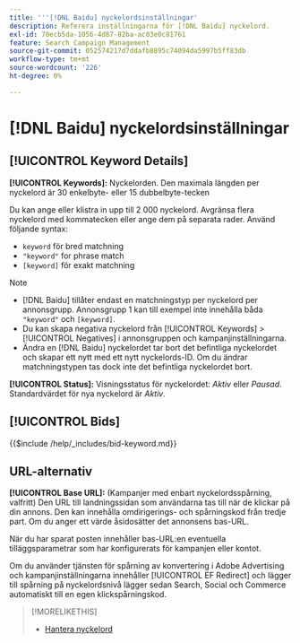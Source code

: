 ```yaml
---
title: '''[!DNL Baidu] nyckelordsinställningar'
description: Referera inställningarna för [!DNL Baidu] nyckelord.
exl-id: 70ecb5da-1056-4d87-82ba-ac03e0c81761
feature: Search Campaign Management
source-git-commit: 052574217d7ddafb8895c74094da5997b5ff83db
workflow-type: tm+mt
source-wordcount: '226'
ht-degree: 0%

---
```


# [!DNL Baidu] nyckelordsinställningar

## [!UICONTROL Keyword Details]

**[!UICONTROL Keywords]:** Nyckelorden. Den maximala längden per nyckelord är 30 enkelbyte- eller 15 dubbelbyte-tecken

Du kan ange eller klistra in upp till 2 000 nyckelord. Avgränsa flera nyckelord med kommatecken eller ange dem på separata rader. Använd följande syntax:

* `keyword` för bred matchning
* `"keyword"` for phrase match
* `[keyword]` för exakt matchning

>[!NOTE]
>
>* [!DNL Baidu] tillåter endast en matchningstyp per nyckelord per annonsgrupp. Annonsgrupp 1 kan till exempel inte innehålla båda `"keyword"` och `[keyword]`.
>* Du kan skapa negativa nyckelord från [!UICONTROL Keywords] > [!UICONTROL Negatives] i annonsgruppen och kampanjinställningarna.
>* Ändra en [!DNL Baidu] nyckelordet tar bort det befintliga nyckelordet och skapar ett nytt med ett nytt nyckelords-ID. Om du ändrar matchningstypen tas dock inte det befintliga nyckelordet bort.

**[!UICONTROL Status]:** Visningsstatus för nyckelordet: *Aktiv* eller *Pausad*. Standardvärdet för nya nyckelord är *Aktiv*.

## [!UICONTROL Bids]

<!-- **[!UICONTROL Bid]:** -->

{{$include /help/_includes/bid-keyword.md}}

## URL-alternativ

**[!UICONTROL Base URL]:** (Kampanjer med enbart nyckelordsspårning, valfritt) Den URL till landningssidan som användarna tas till när de klickar på din annons. Den kan innehålla omdirigerings- och spårningskod från tredje part. Om du anger ett värde åsidosätter det annonsens bas-URL.

När du har sparat posten innehåller bas-URL:en eventuella tilläggsparametrar som har konfigurerats för kampanjen eller kontot.

Om du använder tjänsten för spårning av konvertering i Adobe Advertising och kampanjinställningarna innehåller [!UICONTROL EF Redirect] och lägger till spårning på nyckelordsnivå lägger sedan Search, Social och Commerce automatiskt till en egen klickspårningskod.

>[!MORELIKETHIS]
>
>* [Hantera nyckelord](/help/search-social-commerce/campaign-management/campaigns/keyword-manage.md)
